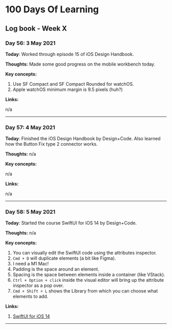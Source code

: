 # 100 Days Of Learning

## Log book - Week X

### Day 56: 3 May 2021

**Today**: Worked through episode 15 of iOS Design Handbook.

**Thoughts:** Made some good progress on the mobile workbench today.

**Key concepts:**

1. Use SF Compact and SF Compact Rounded for watchOS.
2. Apple watchOS minimum margin is 9.5 pixels (huh?)

**Links:**

n/a

---

### Day 57: 4 May 2021

**Today**: Finished the iOS Design Handbook by Design+Code. Also learned how the Button Fix type 2 connector works.

**Thoughts:** n/a

**Key concepts:**

n/a

**Links:**

n/a

---

### Day 58: 5 May 2021

**Today**: Started the course SwiftUI for iOS 14 by Design+Code.

**Thoughts:** n/a

**Key concepts:**

1. You can visually edit the SwiftUI code using the attributes inspector.
2. `Cmd + D` will duplicate elements (a bit like Figma).
3. I need a M1 Mac!
4. Padding is the space around an element.
5. Spacing is the space between elements inside a container (like VStack).
6. `Ctrl + Option + click` inside the visual editor will bring up the attribute inspector as a pop over.
7. `Cmd + Shift + L` shows the Library from which you can choose what elements to add.

**Links:**

1. [SwiftUI for iOS 14](https://designcode.io/swiftui2-course)

---
